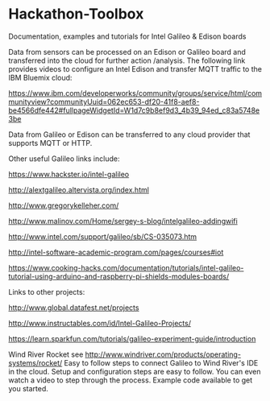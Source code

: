 # Hackathon-Toolbox
Documentation, examples and tutorials for Intel Galileo & Edison boards

Data from sensors can be processed on an Edison or Galileo board and transferred into the cloud for further action /analysis. The following link provides videos to configure an Intel Edison and transfer MQTT traffic to the IBM Bluemix cloud:

https://www.ibm.com/developerworks/community/groups/service/html/communityview?communityUuid=062ec653-df20-41f8-aef8-be4566dfe442#fullpageWidgetId=W1d7c9b8ef9d3_4b39_94ed_c83a5748e3be 

Data from Galileo or Edison can be transferred to any cloud provider that supports MQTT or HTTP. 

Other useful Galileo links include:

https://www.hackster.io/intel-galileo

http://alextgalileo.altervista.org/index.html 

http://www.gregorykelleher.com/

http://www.malinov.com/Home/sergey-s-blog/intelgalileo-addingwifi 

http://www.intel.com/support/galileo/sb/CS-035073.htm 

http://intel-software-academic-program.com/pages/courses#iot

https://www.cooking-hacks.com/documentation/tutorials/intel-galileo-tutorial-using-arduino-and-raspberry-pi-shields-modules-boards/ 

Links to other projects: 

http://www.global.datafest.net/projects 

http://www.instructables.com/id/Intel-Galileo-Projects/ 

https://learn.sparkfun.com/tutorials/galileo-experiment-guide/introduction

Wind River Rocket
see http://www.windriver.com/products/operating-systems/rocket/  Easy to follow steps to connect Galileo to Wind River's IDE in the cloud. Setup and configuration steps are easy to follow. You can even watch a video to step through the process. Example code available to get you started.




